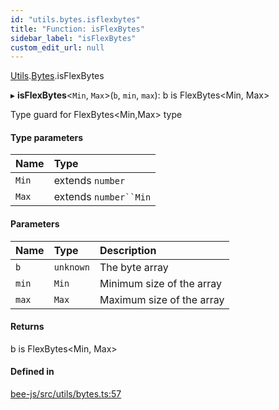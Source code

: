 ```yaml
---
id: "utils.bytes.isflexbytes"
title: "Function: isFlexBytes"
sidebar_label: "isFlexBytes"
custom_edit_url: null
---
```


[Utils](../modules/utils.md).[Bytes](../modules/utils.bytes.md).isFlexBytes

▸ **isFlexBytes**<`Min`, `Max`\>(`b`, `min`, `max`): b is FlexBytes<Min, Max\>

Type guard for FlexBytes<Min,Max\> type

#### Type parameters

| Name | Type |
| :------ | :------ |
| `Min` | extends `number` |
| `Max` | extends `number``Min` |

#### Parameters

| Name | Type | Description |
| :------ | :------ | :------ |
| `b` | `unknown` | The byte array |
| `min` | `Min` | Minimum size of the array |
| `max` | `Max` | Maximum size of the array |

#### Returns

b is FlexBytes<Min, Max\>

#### Defined in

[bee-js/src/utils/bytes.ts:57](https://github.com/ethersphere/bee-js/blob/74056cb/src/utils/bytes.ts#L57)
